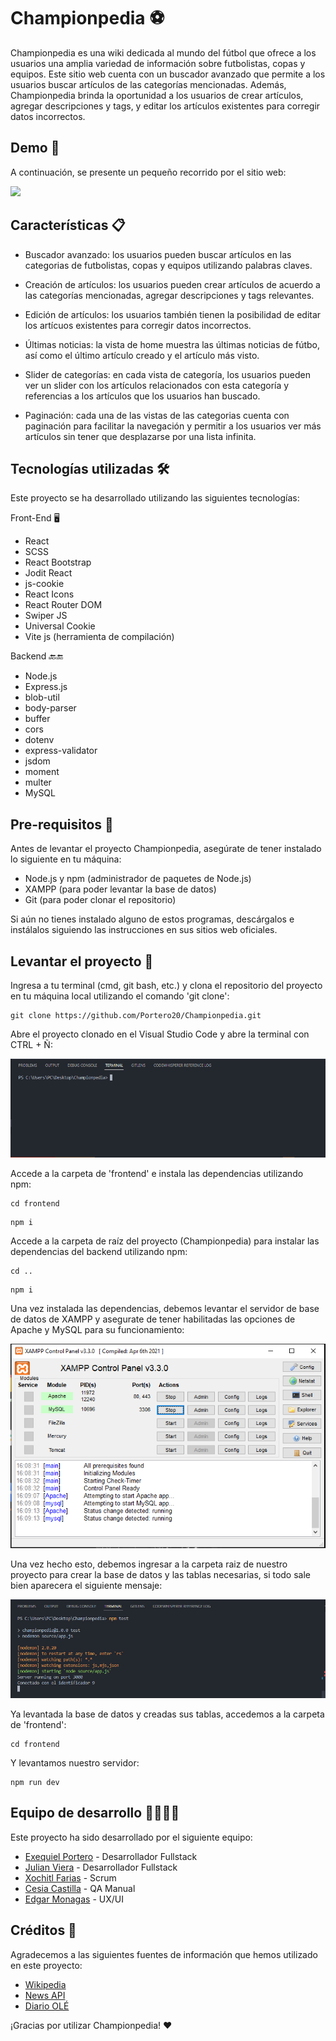 # Championpedia ⚽

Championpedia es una wiki dedicada al mundo del fútbol que ofrece a los usuarios una amplia variedad de información sobre futbolistas, copas y equipos. Este sitio web cuenta con un buscador avanzado que permite a los usuarios buscar artículos de las categorías mencionadas. Además, Championpedia brinda la oportunidad a los usuarios de crear artículos, agregar descripciones y tags, y editar los artículos existentes para corregir datos incorrectos.


## Demo 🎥

A continuación, se presente un pequeño recorrido por el sitio web:

![](./img/../Frontend/src/img/readme/recorrido-sitio%20(1).gif)


## Características 📋

- Buscador avanzado: los usuarios pueden buscar artículos en las categorias de futbolistas, copas y equipos utilizando palabras claves.
  
- Creación de artículos: los usuarios pueden crear artículos de acuerdo a las categorías mencionadas, agregar descripciones y tags relevantes.
  
- Edición de artículos: los usuarios también tienen la posibilidad de editar los artícuos existentes para corregir datos incorrectos.

- Últimas noticias: la vista de home muestra las últimas noticias de fútbo, así como el último artículo creado y el artículo más visto.

- Slider de categorías: en cada vista de categoría, los usuarios pueden ver un slider con los artículos relacionados con esta categoría y referencias a los artículos que los usuarios han buscado.

- Paginación: cada una de las vistas de las categorias cuenta con paginación para facilitar la navegación y permitir a los usuarios ver más artículos sin tener que desplazarse por una lista infinita.

## Tecnologías utilizadas 🛠️

Este proyecto se ha desarrollado utilizando las siguientes tecnologías:

Front-End 🖥️

- React
- SCSS
- React Bootstrap
- Jodit React
- js-cookie
- React Icons
- React Router DOM
- Swiper JS
- Universal Cookie
- Vite js (herramienta de compilación)

Backend 🔙🔚

- Node.js
- Express.js
- blob-util
- body-parser
- buffer
- cors
- dotenv
- express-validator
- jsdom
- moment
- multer
- MySQL

## Pre-requisitos 🚀

Antes de levantar el proyecto Championpedia, asegúrate de tener instalado lo siguiente en tu máquina:

- Node.js y npm (administrador de paquetes de Node.js)
- XAMPP (para poder levantar la base de datos)
- Git (para poder clonar el repositorio)

Si aún no tienes instalado alguno de estos programas, descárgalos e instálalos siguiendo las instrucciones en sus sitios web oficiales.


## Levantar el proyecto 🔧

Ingresa a tu terminal (cmd, git bash, etc.) y clona el repositorio del proyecto en tu máquina local utilizando el comando 'git clone':

```
git clone https://github.com/Portero20/Championpedia.git
```

Abre el proyecto clonado en el Visual Studio Code y abre la terminal con CTRL + Ñ:

![](./img/../Frontend/src/img/readme/terminal-visual.png)


Accede a la carpeta de 'frontend' e instala las dependencias utilizando npm:

```
cd frontend
```
```
npm i
```


Accede a la carpeta de raíz del proyecto (Championpedia) para instalar las dependencias del backend utilizando npm:

```
cd ..
```
```
npm i
```


Una vez instalada las dependencias, debemos levantar el servidor de base de datos de XAMPP y asegurate de tener habilitadas las opciones de Apache y MySQL para su funcionamiento:


![](./img/../Frontend/src/img/readme/xampp.png)


Una vez hecho esto, debemos ingresar a la carpeta raiz de nuestro proyecto para crear la base de datos y las tablas necesarias, si todo sale bien aparecera el siguiente mensaje:

![](./img/../Frontend/src/img/readme/npm-test.png)

Ya levantada la base de datos y creadas sus tablas, accedemos a la carpeta de 'frontend':

```
cd frontend
```


Y levantamos nuestro servidor:

```
npm run dev
```


## Equipo de desarrollo 👨‍🔧👩‍🔧

Este proyecto ha sido desarrollado por el siguiente equipo:

- [Exequiel Portero](https://www.linkedin.com/in/exequiel-portero/) - Desarrollador Fullstack
- [Julian Viera](https://www.linkedin.com/in/julian-viera/) - Desarrollador Fullstack
- [Xochitl Farias](https://www.linkedin.com/in/xfarias-scrum-master/) - Scrum
- [Cesia Castilla](https://www.linkedin.com/in/cesia-castilla/) - QA Manual
- [Edgar Monagas](https://www.linkedin.com/in/edmonagas/) - UX/UI


## Créditos 📖

Agradecemos a las siguientes fuentes de información que hemos utilizado en este proyecto:

- [Wikipedia](https://es.wikipedia.org/wiki/Wikipedia:Portada)
- [News API](https://newsapi.org/)
- [Diario OLÉ](https://www.ole.com.ar/)
  

¡Gracias por utilizar Championpedia! ❤️